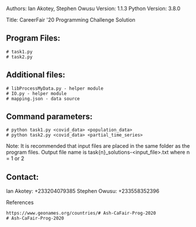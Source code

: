 Authors: Ian Akotey, Stephen Owusu
Version: 1.1.3
Python Version: 3.8.0

Title: CareerFair '20 Programming Challenge Solution

Program Files:
--------------
    # task1.py
    # task2.py


Additional files:
-----------------
    # libProcessMyData.py - helper module
    # IO.py - helper module
    # mapping.json - data source


Command parameters:
-------------------
    # python task1.py <covid_data> <population_data>
    # python task2.py <covid_data> <partial_time_series>


Note: 
It is recommended that input files are placed in the same folder as the program files.
Output file name is task{n}_solutions-<input_file>.txt
where n = 1 or 2


Contact:
--------
Ian Akotey: +233204079385
Stephen Owusu: +233558352396

References
``````````
https://www.geonames.org/countries/# Ash-CaFair-Prog-2020
# Ash-CaFair-Prog-2020
